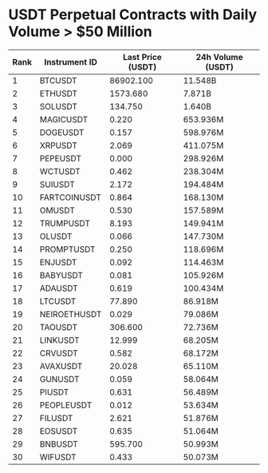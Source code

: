 # USDT Perpetual Contracts with Daily Volume > $50 Million

| Rank | Instrument ID | Last Price (USDT) | 24h Volume (USDT) |
|------|---------------|-------------------|-------------------|
| 1 | BTCUSDT | 86902.100 | 11.548B |
| 2 | ETHUSDT | 1573.680 | 7.871B |
| 3 | SOLUSDT | 134.750 | 1.640B |
| 4 | MAGICUSDT | 0.220 | 653.936M |
| 5 | DOGEUSDT | 0.157 | 598.976M |
| 6 | XRPUSDT | 2.069 | 411.075M |
| 7 | PEPEUSDT | 0.000 | 298.926M |
| 8 | WCTUSDT | 0.462 | 238.304M |
| 9 | SUIUSDT | 2.172 | 194.484M |
| 10 | FARTCOINUSDT | 0.864 | 168.130M |
| 11 | OMUSDT | 0.530 | 157.589M |
| 12 | TRUMPUSDT | 8.193 | 149.941M |
| 13 | OLUSDT | 0.066 | 147.730M |
| 14 | PROMPTUSDT | 0.250 | 118.696M |
| 15 | ENJUSDT | 0.092 | 114.463M |
| 16 | BABYUSDT | 0.081 | 105.926M |
| 17 | ADAUSDT | 0.619 | 100.434M |
| 18 | LTCUSDT | 77.890 | 86.918M |
| 19 | NEIROETHUSDT | 0.029 | 79.086M |
| 20 | TAOUSDT | 306.600 | 72.736M |
| 21 | LINKUSDT | 12.999 | 68.205M |
| 22 | CRVUSDT | 0.582 | 68.172M |
| 23 | AVAXUSDT | 20.028 | 65.110M |
| 24 | GUNUSDT | 0.059 | 58.064M |
| 25 | PIUSDT | 0.631 | 56.489M |
| 26 | PEOPLEUSDT | 0.012 | 53.634M |
| 27 | FILUSDT | 2.621 | 51.876M |
| 28 | EOSUSDT | 0.635 | 51.064M |
| 29 | BNBUSDT | 595.700 | 50.993M |
| 30 | WIFUSDT | 0.433 | 50.073M |
